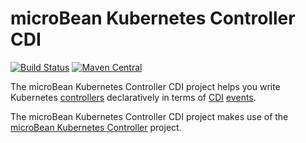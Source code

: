 # microBean Kubernetes Controller CDI

[![Build Status](https://travis-ci.org/microbean/microbean-kubernetes-controller-cdi.svg?branch=master)](https://travis-ci.org/microbean/microbean-kubernetes-controller-cdi)
[![Maven Central](https://maven-badges.herokuapp.com/maven-central/org.microbean/microbean-kubernetes-controller-cdi/badge.svg)](https://maven-badges.herokuapp.com/maven-central/org.microbean/microbean-kubernetes-controller-cdi)

The microBean Kubernetes Controller CDI project helps you write
Kubernetes [controllers][kubernetes-controllers] declaratively in
terms of [CDI][cdi] [events][cdi-events].

The microBean Kubernetes Controller CDI project makes use of the
[microBean Kubernetes Controller][microbean-kubernetes-controller]
project.

[kubernetes-controllers]: https://engineering.bitnami.com/articles/a-deep-dive-into-kubernetes-controllers.html
[cdi]: http://cdi-spec.org/
[cdi-events]: https://dzone.com/articles/an-overview-of-cdi-events
[microbean-kubernetes-controller]: https://microbean.github.io/microbean-kubernetes-controller/
